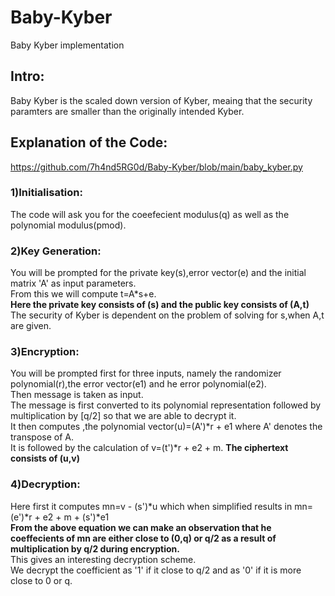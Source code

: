 # Baby-Kyber
Baby Kyber implementation

## Intro:
Baby Kyber is the scaled down version of Kyber, meaing that the security paramters are smaller than the originally intended Kyber.  

## Explanation of the Code:  
https://github.com/7h4nd5RG0d/Baby-Kyber/blob/main/baby_kyber.py  
### 1)Initialisation:  
The code will ask you for the coeefecient modulus(q) as well as the polynomial modulus(pmod).  
### 2)Key Generation:  
You will be prompted for the private key(s),error vector(e) and the initial matrix 'A' as input parameters.  
From this we will compute t=A*s+e.  
**Here the private key consists of (s) and the public key consists of (A,t)**  
The security of Kyber is dependent on the problem of solving for s,when A,t are given.  
### 3)Encryption:  
You will be prompted first for three inputs, namely the randomizer polynomial(r),the error vector(e1) and he error polynomial(e2).  
Then message is taken as input.  
The message is first converted to its polynomial representation followed by multiplication by [q/2] so that we are able to decrypt it.  
It then computes ,the polynomial vector(u)=(A')*r + e1 where A' denotes the transpose of A.  
It is followed by the calculation of v=(t')*r + e2 + m.
**The ciphertext consists of (u,v)**   
### 4)Decryption:  
Here first it computes mn=v - (s')*u  which when simplified results in mn=(e')*r + e2 + m + (s')*e1  
**From the above equation we can make an observation that he coeffecients of mn are either close to (0,q) or q/2 as a result of multiplication by q/2 during encryption.**    
This gives an interesting decryption scheme.  
We decrypt the coefficient as '1' if it close to q/2 and as '0' if it is more close to 0 or q.  





